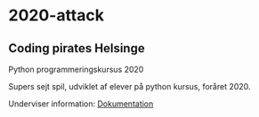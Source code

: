 # 2020-attack
## Coding pirates Helsinge
Python programmeringskursus 2020

Supers sejt spil, udviklet af elever på python kursus, foråret 2020.

Underviser information: [Dokumentation](https://github.com/cp-helsinge/wiki/wiki)





